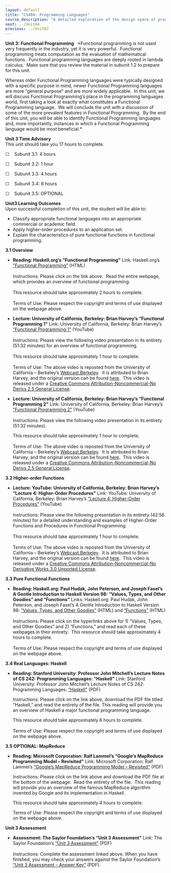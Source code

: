 ```yaml
---
layout: default
title: "CS404: Programming Languages"
course_description: "A detailed exploration of the design space of programming languages, including the functional, imperative, logic and object-oriented programming languages."
next: ../Unit04
previous: ../Unit02
---
```

**Unit 3: Functional Programming** <span id="3"></span> 
*Functional programming is not used very frequently in the industry, yet
it is very powerful.  Functional programming treats computation as the
evaluation of mathematical functions.  Functional programming languages
are deeply rooted in lambda calculus.  Make sure that you review the
material in subunit 1.2 to prepare for this unit.  
  
 Whereas older Functional Programming languages were typically designed
with a specific purpose in mind, newer Functional Programming languages
are more “general purpose” and are more widely applicable.  In this
unit, we will discuss Functional Programming’s place in the programming
languages world, first taking a look at exactly what constitutes a
Functional Programming language.  We will conclude the unit with a
discussion of some of the more prevalent features in Functional
Programming.  By the end of this unit, you will be able to identify
Functional Programming languages and, more importantly, instances in
which a Functional Programming language would be most beneficial.*

**Unit 3 Time Advisory**  
This unit should take you 17 hours to complete.  
  
 ☐    Subunit 3.1: 4 hours  
  
 ☐    Subunit 3.2: 1 hour  
  
 ☐    Subunit 3.3: 4 hours  
  
 ☐    Subunit 3.4: 8 hours  
  
 ☐    Subunit 3.5: OPTIONAL

**Unit3 Learning Outcomes**  
Upon successful completion of this unit, the student will be able to:  
-   Classify appropriate functional languages into an appropriate
    commercial or academic field.
-   Apply higher-order procedures to an application set.
-   Explain the characteristics of pure functional functions in
    functional programming.

**3.1 Overview** <span id="3.1"></span> 
-   **Reading: Haskell.org’s “Functional Programming”**
    Link: Haskell.org’s [“Functional
    Programming”](http://www.haskell.org/haskellwiki/Functional_programming)
    (HTML)  
        
     Instructions: Please click on the link above.  Read the entire
    webpage, which provides an overview of functional programming.  
        
     This resource should take approximately 2 hours to complete.  
        
     Terms of Use: Please respect the copyright and terms of use
    displayed on the webpage above.

-   **Lecture: University of California, Berkeley: Brian Harvey’s
    “Functional Programming 1”**
    Link: University of California, Berkeley: Brian Harvey’s
    [“Functional Programming
    1”](http://www.youtube.com/watch?v=9gIK3TKOuLs) (YouTube)  
        
     Instructions: Please view the following video presentation in its
    entirety (51:32 minutes) for an overview of functional
    programming.   
        
     This resource should take approximately 1 hour to complete.  
        
     Terms of Use: The above video is reposted from the University of
    California –
    Berkeley’s [Webcast.Berkeley](http://webcast.berkeley.edu/).  It is
    attributed to Brian Harvey, and the original version can be
    found [here](http://academicearth.org/lectures/functional-programming-i). 
    This video is released under a [Creative Commons
    Attribution-Noncommercial-No Derivs 2.5 General
    License](http://creativecommons.org/licenses/by-nc-nd/2.5/).

-   **Lecture: University of California, Berkeley: Brian Harvey’s
    “Functional Programming 2”**
    Link: University of California, Berkeley: Brian Harvey’s
    [“Functional Programming
    2”](http://www.youtube.com/watch?v=HFxGVf3KAto&list=PLB2F911C1EE370DFF&index=2&feature=plpp_video)
    (YouTube)  
        
     Instructions: Please view the following video presentation in its
    entirety (51:32 minutes).   
      
     This resource should take approximately 1 hour to complete.  
        
     Terms of Use: The above video is reposted from the University of
    California –
    Berkeley’s [Webcast.Berkeley](http://webcast.berkeley.edu/).  It is
    attributed to Brian Harvey, and the original version can be
    found [here](http://www.academicearth.org/lectures/functional-programming-ii). 
    This video is released under a [Creative Commons
    Attribution-Noncommercial-No Derivs 2.5 General
    License](http://creativecommons.org/licenses/by-nc-nd/2.5/).

**3.2 Higher-order Functions** <span id="3.2"></span> 
-   **Lecture: YouTube: University of California, Berkeley: Brian
    Harvey’s “Lecture 4: Higher-Order Procedures”**
    Link: YouTube: University of California, Berkeley: Brian Harvey’s
    [“Lecture 4: Higher-Order
    Procedures”](http://www.youtube.com/watch?v=dwnKZaMVnLg) (YouTube)  
        
     Instructions: Please view the following presentation in its
    entirety (42:56 minutes) for a detailed understanding and examples
    of Higher-Order Functions and Procedures in Functional
    Programming.   
        
     This resource should take approximately 1 hour to complete.  
        
     Terms of Use: The above video is reposted from the University of
    California – Berkeley’s
    [Webcast.Berkeley](http://webcast.berkeley.edu/).  It is attributed
    to Brian Harvey, and the original version can be found
    [here](http://www.youtube.com/redirect?q=http%3A%2F%2Fwww.youtube.com%2Fwatch%3Fv%3DZjjpW2CxRoc%26feature%3Drelmfu&session_token=OaLGiEDTMGZysgUWrR8jrez4O4x8MTM1NDY1MzY1OEAxMzU0NTY3MjU4). 
    This video is released under a [Creative Commons
    Attribution-Noncommercial-No Derivative Works 3.0 Unported
    License](http://creativecommons.org/licenses/by-nc-nd/3.0/).

**3.3 Pure Functional Functions** <span id="3.3"></span> 
-   **Reading: Haskell.org: Paul Hudak, John Peterson, and Joseph
    Fasel’s A Gentle Introduction to Haskell Version 98: “Values, Types,
    and Other Goodies” and “Functions”**
    Links: Haskell.org: Paul Hudak, John Peterson, and Joseph Fasel’s A
    Gentle Introduction to Haskell Version 98: [“Values, Types, and
    Other Goodies”](http://www.haskell.org/tutorial/goodies.html) (HTML)
    and [“Functions”](http://www.haskell.org/tutorial/functions.html)
    (HTML)  
        
     Instructions: Please click on the hyperlinks above for 1) “Values,
    Types, and Other Goodies” and 2) “Functions,” and read each of these
    webpages in their entirety.  This resource should take approximately
    4 hours to complete.  
        
     Terms of Use: Please respect the copyright and terms of use
    displayed on the webpage above.

**3.4 Real Languages: Haskell** <span id="3.4"></span> 
-   **Reading: Stanford University: Professor John Mitchell’s Lecture
    Notes of CS 242: Programming Languages: “Haskell”**
    Link: Stanford University: Professor John Mitchell’s Lecture Notes
    of CS 242: Programming Languages:
    [“Haskell”](http://courseware.stanford.edu/pg/courses/lectures/214531)
    (PDF)  
      
     Instructions: Please click on the link above, download the PDF file
    titled “Haskell,” and read the entirety of the file. This reading
    will provide you an overview of Haskell a major functional
    programming language.  
      
     This resource should take approximately 8 hours to complete.  
        
     Terms of Use: Please respect the copyright and terms of use
    displayed on the webpage above.

**3.5 OPTIONAL: MapReduce** <span id="3.5"></span> 
-   **Reading: Microsoft Corporation: Ralf Lammel’s “Google’s MapReduce
    Programming Model – Revisited”**
    Link: Microsoft Corporation: Ralf Lammel’s [“Google’s MapReduce
    Programming Model –
    Revisited”](http://userpages.uni-koblenz.de/~laemmel/MapReduce/)
    (PDF)  
      
     Instructions: Please click on the link above and download the PDF
    file at the bottom of the webpage.  Read the entirety of the file. 
    This reading will provide you an overview of the famous MapReduce
    algorithm invented by Google and its implementation in Haskell.  
      
     This resource should take approximately 4 hours to complete.  
      
     Terms of Use: Please respect the copyright and terms of use
    displayed on the webpage above.

**Unit 3 Assessment** <span id="3.6"></span> 
-   **Assessment: The Saylor Foundation’s “Unit 3 Assessment”**
    Link: The Saylor Foundation’s [“Unit 3
    Assessment”](https://resources.saylor.org/wwwresources/archived/site/wp-content/uploads/2012/12/CS404-Unit-3-Assessment-FINAL.pdf)
    (PDF)  
        
     Instructions: Complete the assessment linked above. When you have
    finished, you may check your answers against the Saylor Foundation’s
    [“Unit 3 Assessment – Answer
    Key”](https://resources.saylor.org/wwwresources/archived/site/wp-content/uploads/2012/12/CS404-Unit-3-Assessment-Answer-Key-FINAL.pdf)
    (PDF).


